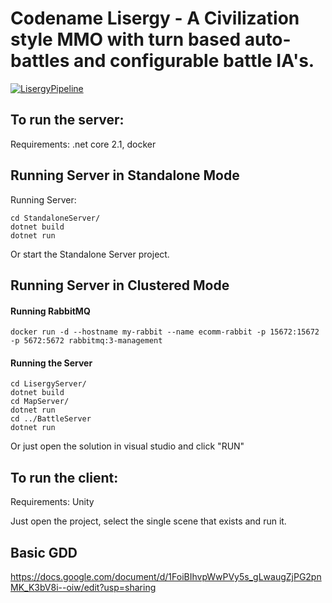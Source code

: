 # Codename Lisergy - A Civilization style MMO with turn based auto-battles and configurable battle IA's.

[![LisergyPipeline](https://github.com/Ziden/Lisergy/actions/workflows/dotnet.yml/badge.svg?branch=master)](https://github.com/Ziden/Lisergy/actions/workflows/dotnet.yml)

## To run the server:

Requirements: .net core 2.1, docker

## Running Server in Standalone Mode

Running Server:
```
cd StandaloneServer/
dotnet build
dotnet run
```
Or start the Standalone Server project.

## Running Server in Clustered Mode

#### Running RabbitMQ

```
docker run -d --hostname my-rabbit --name ecomm-rabbit -p 15672:15672 -p 5672:5672 rabbitmq:3-management
```

#### Running the Server
```
cd LisergyServer/
dotnet build
cd MapServer/
dotnet run 
cd ../BattleServer
dotnet run
```

Or just open the solution in visual studio and click "RUN"

## To run the client:

Requirements: Unity

Just open the project, select the single scene that exists and run it.

## Basic GDD

https://docs.google.com/document/d/1FoiBIhvpWwPVy5s_gLwaugZjPG2pnMK_K3bV8i--oiw/edit?usp=sharing
